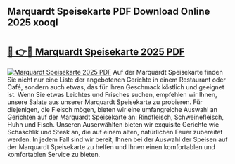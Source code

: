 ## Marquardt Speisekarte PDF Download Online 2025 xooql

# <h2><a href="http://gc7eaf8.nevu.top/?p=Marquardt+Speisekarte">🔗 👉🔴 Marquardt Speisekarte 2025 PDF</a></h2>

[![Marquardt Speisekarte 2025 PDF](https://i.imgur.com/dBaPXMq.png)](http://gc7eaf8.nevu.top/?p=Marquardt+Speisekarte)
Auf der Marquardt Speisekarte finden Sie nicht nur eine Liste der angebotenen Gerichte in einem Restaurant oder Café, sondern auch etwas, das für Ihren Geschmack köstlich und geeignet ist. Wenn Sie etwas Leichtes und Frisches suchen, empfehlen wir Ihnen, unsere Salate aus unserer Marquardt Speisekarte zu probieren. Für diejenigen, die Fleisch mögen, bieten wir eine umfangreiche Auswahl an Gerichten auf der Marquardt Speisekarte an: Rindfleisch, Schweinefleisch, Huhn und Fisch. Unseren Auserwählten bieten wir exquisite Gerichte wie Schaschlik und Steak an, die auf einem alten, natürlichen Feuer zubereitet werden. In jedem Fall sind wir bereit, Ihnen bei der Auswahl der Speisen auf der Marquardt Speisekarte zu helfen und Ihnen einen komfortablen und komfortablen Service zu bieten.
